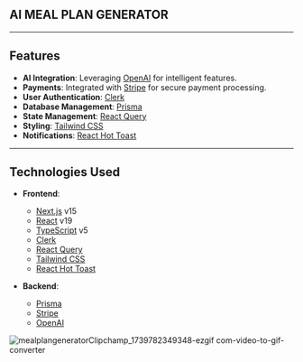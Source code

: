 ## AI MEAL PLAN GENERATOR

---

## Features

- **AI Integration**: Leveraging [OpenAI](https://openai.com/) for intelligent features.
- **Payments**: Integrated with [Stripe](https://stripe.com/) for secure payment processing.
- **User Authentication**: [Clerk](https://clerk.dev/)
- **Database Management**: [Prisma](https://www.prisma.io/)
- **State Management**: [React Query](https://tanstack.com/query)
- **Styling**: [Tailwind CSS](https://tailwindcss.com/)
- **Notifications**: [React Hot Toast](https://react-hot-toast.com/)

---

## Technologies Used

- **Frontend**:
  - [Next.js](https://nextjs.org/) v15
  - [React](https://reactjs.org/) v19
  - [TypeScript](https://www.typescriptlang.org/) v5
  - [Clerk](https://clerk.dev/)
  - [React Query](https://tanstack.com/query)
  - [Tailwind CSS](https://tailwindcss.com/)
  - [React Hot Toast](https://react-hot-toast.com/)

- **Backend**:
  - [Prisma](https://www.prisma.io/)
  - [Stripe](https://stripe.com/)
  - [OpenAI](https://openai.com/)


![mealplangeneratorClipchamp_1739782349348-ezgif com-video-to-gif-converter](https://github.com/user-attachments/assets/f03c21e2-bc1b-452e-8473-9d7eed25735d)
